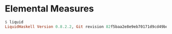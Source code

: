 # Elemental Measures

```haskell
$ liquid
LiquidHaskell Version 0.8.2.2, Git revision 82f5baa2e8e9eb70171d9cd49bde4297e94c2029 (dirty) (8382 commits) Copyright 2013-17 Regents of the University of California. All Rights Reserved.
```

